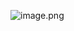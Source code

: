 
![image.png](https://poketto.oss-cn-hangzhou.aliyuncs.com/20250416100715.png?x-oss-process=image/resize,w_400/quality,q_100#center)



